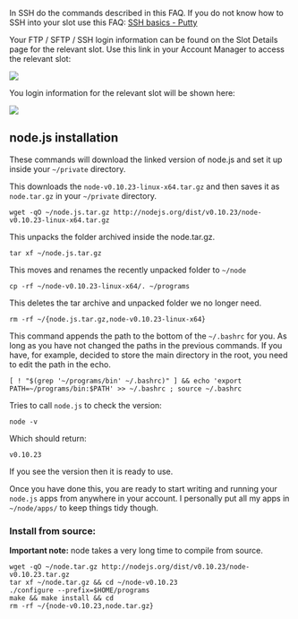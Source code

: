 
In SSH do the commands described in this FAQ. If you do not know how to SSH into your slot use this FAQ: [SSH basics - Putty](https://www.feralhosting.com/faq/view?question=12)

Your FTP / SFTP / SSH login information can be found on the Slot Details page for the relevant slot. Use this link in your Account Manager to access the relevant slot:

![](https://raw.github.com/feralhosting/feralfilehosting/master/Feral%20Wiki/0%20Generic/slot_detail_link.png)

You login information for the relevant slot will be shown here:

![](https://raw.github.com/feralhosting/feralfilehosting/master/Feral%20Wiki/0%20Generic/slot_detail_ssh.png)

node.js installation
---

These commands will download the linked version of node.js and set it up inside your `~/private` directory.

This downloads the `node-v0.10.23-linux-x64.tar.gz` and then saves it as `node.tar.gz` in your  `~/private` directory.

~~~
wget -qO ~/node.js.tar.gz http://nodejs.org/dist/v0.10.23/node-v0.10.23-linux-x64.tar.gz
~~~

This unpacks the folder archived inside the node.tar.gz.

~~~
tar xf ~/node.js.tar.gz
~~~

This moves and renames the recently unpacked folder to `~/node`

~~~
cp -rf ~/node-v0.10.23-linux-x64/. ~/programs
~~~

This deletes the tar archive and unpacked folder we no longer need.

~~~
rm -rf ~/{node.js.tar.gz,node-v0.10.23-linux-x64}
~~~

This command appends the path to the bottom of the `~/.bashrc` for you. As long as you have not changed the paths in the previous commands. If you have, for example, decided to store the main directory in the root, you need to edit the path in the echo.

~~~
[ ! "$(grep '~/programs/bin' ~/.bashrc)" ] && echo 'export PATH=~/programs/bin:$PATH' >> ~/.bashrc ; source ~/.bashrc
~~~

Tries to call `node.js` to check the version:

~~~
node -v
~~~

Which should return:

~~~
v0.10.23
~~~

If you see the version then it is ready to use.

Once you have done this, you are ready to start writing and running your `node.js` apps from anywhere in your account. I personally put all my apps in `~/node/apps/` to keep things tidy though.

### Install from source:

**Important note:** node takes a very long time to compile from source.

~~~
wget -qO ~/node.tar.gz http://nodejs.org/dist/v0.10.23/node-v0.10.23.tar.gz
tar xf ~/node.tar.gz && cd ~/node-v0.10.23
./configure --prefix=$HOME/programs
make && make install && cd
rm -rf ~/{node-v0.10.23,node.tar.gz}
~~~




